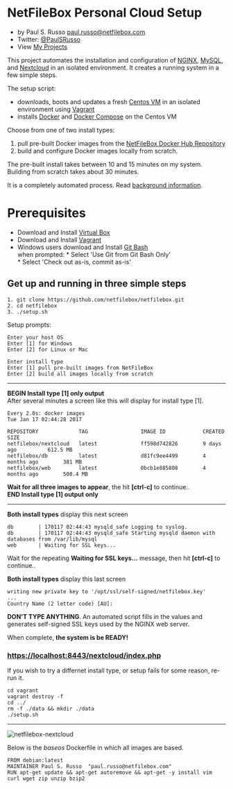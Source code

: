 # NetFileBox Personal Cloud Setup
* by Paul S. Russo  paul.russo@netfilebox.com
* Twitter: [@PaulSRusso](https://twitter.com/@PaulSRusso)
* View [My Projects](https://paulsrusso.github.io)


This project automates the installation and configuration of [NGINX](https://www.nginx.com/), [MySQL](https://www.mysql.com/), and [Nextcloud](https://nextcloud.com/) in an isolated environment. It creates a running system in a few simple steps.  

The setup script:    
* downloads, boots and updates a fresh [Centos VM](https://atlas.hashicorp.com/centos/boxes/7) in an isolated environment using [Vagrant](https://www.vagrantup.com/)
* installs [Docker](https://www.docker.com) and [Docker Compose](https://docs.docker.com/compose/) on the Centos VM

Choose from one of two install types:  
1. pull pre-built Docker images from the [NetFileBox Docker Hub Repository](https://hub.docker.com/search/?q=netfilebox/)  
2. build and configure Docker images locally from scratch.

The pre-built install takes between 10 and 15 minutes on my system. Building from scratch takes about 30 minutes.

It is a completely automated process. Read [background information](https://paulsrusso.github.io/netfilebox).

# Prerequisites
* Download and Install <a href="https://www.virtualbox.org/wiki/Downloads" target="_blank">Virtual Box</a>
* Download and Install <a href="https://www.vagrantup.com/downloads.html" target="_blank">Vagrant</a>
* Windows users download and Install <a href="https://git-scm.com/downloads" target="_blank">Git Bash</a>   
    when prompted:
      * Select 'Use Git from Git Bash Only'   
      * Select 'Check out as-is, commit as-is'


## Get up and running in three simple steps 
```ShellSession
1. git clone https://github.com/netfilebox/netfilebox.git
2. cd netfilebox
3. ./setup.sh
```

Setup prompts:
```
Enter your host OS
Enter [1] for Windows 
Enter [2] for Linux or Mac 

Enter install type
Enter [1] pull pre-built images from NetFileBox
Enter [2] build all images locally from scratch 
```

---
**BEGIN Install type [1] only output**  
After several minutes a screen like this will display for install type [1].  
```
Every 2.0s: docker images                                                                                                                                             Tue Jan 17 02:44:28 2017

REPOSITORY             TAG                 IMAGE ID            CREATED             SIZE
netfilebox/nextcloud   latest              ff598d742826        9 days ago          612.5 MB
netfilebox/db          latest              d81fc9ee4499        4 months ago        381 MB
netfilebox/web         latest              0bcb1e885808        4 months ago        508.4 MB
```
**Wait for all three images to appear**, the hit **[ctrl-c]** to continue..  
**END Install type [1] output only** 

---
**Both install types** display this next screen 

```
db        | 170117 02:44:43 mysqld_safe Logging to syslog.
db        | 170117 02:44:43 mysqld_safe Starting mysqld daemon with databases from /var/lib/mysql
web       | Waiting for SSL keys...
```
Wait for the repeating **Waiting for SSL keys...** message, then hit **[ctrl-c]** to continue..

**Both install types** display this last screen 
```
writing new private key to '/opt/ssl/self-signed/netfilebox.key'
...
Country Name (2 letter code) [AU]:
```
**DON'T TYPE ANYTHING**. An automated script fills in the values and generates self-signed SSL keys used by the NGINX web server.   

When complete, **the system is be READY!**
### [https://localhost:8443/nextcloud/index.php](https://localhost:8443/nextcloud/index.php)
If you wish to try a differnet install type, or setup fails for some reason, re-run it.  
```ShellSession
cd vagrant 
vagrant destroy -f
cd ../
rm -f ./data && mkdir ./data
./setup.sh
```

---
![netfilebox-nextcloud](https://paulsrusso.github.io/netfilebox/images/netfilebox-nextcloud.png)

Below is the *baseos* Dockerfile in which all images are based.
```
FROM debian:latest
MAINTAINER Paul S. Russo  "paul.russo@netfilebox.com"
RUN apt-get update && apt-get autoremove && apt-get -y install vim curl wget zip unzip bzip2
```
